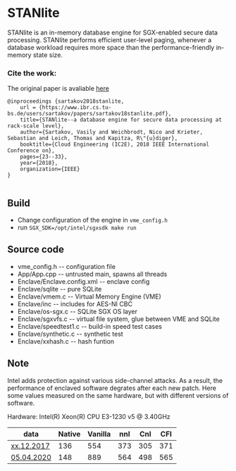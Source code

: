 # STANlite

STANlite is an in-memory database engine for SGX-enabled secure data processing.
STANlite performs efficient user-level paging, whenever a database workload requires more space than the
performance-friendly in-memory state size.

### Cite the work: 

The original paper is avaliable [here](https://www.ibr.cs.tu-bs.de/users/sartakov/papers/sartakov18stanlite.pdf)

```
@inproceedings {sartakov2018stanlite,
    url = {https://www.ibr.cs.tu-bs.de/users/sartakov/papers/sartakov18stanlite.pdf},
    title={STANlite--a database engine for secure data processing at rack-scale level},
    author={Sartakov, Vasily and Weichbrodt, Nico and Krieter, Sebastian and Leich, Thomas and Kapitza, R\"{u}diger},
    booktitle={Cloud Engineering (IC2E), 2018 IEEE International Conference on},
    pages={23--33},
    year={2018},
    organization={IEEE}
}


```
## Build

* Change configuration of the engine in `vme_config.h`
* run `SGX_SDK=/opt/intel/sgxsdk make run`

## Source code

* vme_config.h -- configuration file
* App/App.cpp -- untrusted main, spawns all threads
* Enclave/Enclave.config.xml -- enclave config
* Enclave/sqlite -- pure SQLite
* Enclave/vmem.c -- Virtual Memory Engine (VME)
* Enclave/inc -- includes for AES-NI CBC
* Enclave/os-sgx.c -- SQLite SGX OS layer
* Enclave/sgxvfs.c -- virtual file system, glue between VME and SQLite
* Enclave/speedtest1.c -- build-in speed test cases
* Enclave/synthetic.c -- synthetic test
* Enclave/xxhash.c -- hash funtion

## Note

Intel adds protection against various side-channel attacks. As a result, the performance of enclaved software degrates
after each new patch. Here some values measured on the same hardware, but with different versions of software.

Hardware: Intel(R) Xeon(R) CPU E3-1230 v5 @ 3.40GHz

|data		|Native|Vanilla	|nnI|CnI|CFI|
|----		|------	|-------|---|---|---|
|[xx.12.2017](results/initial.md)	|136	|554	|373|305|371|
|[05.04.2020](results/20.04.05.md)	|148	|889	|564|498|565|
